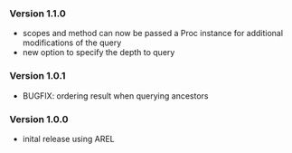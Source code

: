 ### Version 1.1.0
- scopes and method can now be passed a Proc instance for additional modifications of the query
- new option to specify the depth to query

### Version 1.0.1
- BUGFIX: ordering result when querying ancestors

### Version 1.0.0
- inital release using AREL
